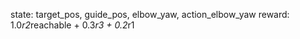 state: target_pos, guide_pos, elbow_yaw, action_elbow_yaw
reward: 1.0*r2*reachable + 0.3*r3 + 0.2*r1